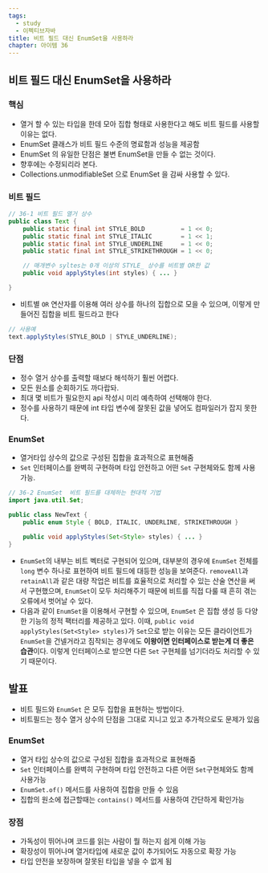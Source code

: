 ```yaml
---
tags:
  - study
  - 이펙티브자바
title: 비트 필드 대신 EnumSet을 사용하라
chapter: 아이템 36
---
```

## 비트 필드 대신 EnumSet을 사용하라

### 핵심
- 열거 할 수 있는 타입을 한데 모아 집합 형태로 사용한다고 해도 비트 필드를 사용할 이유는 없다.
- EnumSet 클래스가 비트 필드 수준의 명료함과 성능을 제공함
- EnumSet 의 유일한 단점은 불변 EnumSet을 만들 수 없는 것이다.
- 향후에는 수정되리라 본다.
- Collections.unmodifiableSet 으로 EnumSet 을 감싸 사용할 수 있다.

### 비트 필드

```java
// 36-1 비트 필드 열거 상수
public class Text {
    public static final int STYLE_BOLD          = 1 << 0;
    public static final int STYLE_ITALIC        = 1 << 1;
    public static final int STYLE_UNDERLINE     = 1 << 0;
    public static final int STYLE_STRIKETHROUGH = 1 << 0;

    // 매개변수 syltes는 0개 이상의 STYLE_ 상수를 비트별 OR한 값
    public void applyStyles(int styles) { ... }

}
```
- 비트별 `OR` 연산자를 이용해 여러 상수를 하나의 집합으로 모을 수 있으며, 이렇게 만들어진 집합을 비트 필드라고 한다
```java 
// 사용예
text.applyStyles(STYLE_BOLD | STYLE_UNDERLINE);
```

### 단점
- 정수 열거 상수를 출력할 때보다 해석하기 훨씬 어렵다.
- 모든 원소를 순회하기도 까다랍돠.
- 최대 몇 비트가 필요한지 api 작성시 미리 예측하여 선택해야 한다.
- 정수를 사용하기 때문에 int 타입 변수에 잘못된 값을 넣어도 컴파일러가 잡지 못한다.

### EnumSet
- 열거타입 상수의 값으로 구성된 집합을 효과적으로 표현해줌
- `Set` 인터페이스를 완벽히 구현하며 타입 안전하고 어떤 `Set` 구현체와도 함께 사용가능.
```java
// 36-2 EnumSet  비트 필드를 대체하는 현대적 기법
import java.util.Set;

public class NewText {
    public enum Style { BOLD, ITALIC, UNDERLINE, STRIKETHROUGH }

    public void applyStyles(Set<Style> styles) { ... }    
}
```
- `EnumSet`의 내부는 비트 벡터로 구현되어 있으며, 대부분의 경우에 `EnumSet` 전체를 `long` 변수 하나로 표현하여 비트 필드에 대등한 성능을 보여준다. `removeAll`과 `retainAll`과 같은 대량 작업은 비트를 효율적으로 처리할 수 있는 산술 연산을 써서 구현했으며, `EnumSet`이 모두 처리해주기 때문에 비트를 직접 다룰 때 흔히 겪는 오류에서 벗어날 수 있다.
- 다음과 같이 `EnumSet`을 이용해서 구현할 수 있으며, `EnumSet` 은 집합 생성 등 다양한 기능의 정적 팩터리를 제공하고 있다. 이때, `public void applyStyles(Set<Style> styles)`가 `Set`으로 받는 이유는 모든 클라이언트가 `EnumSet`을 건넬거라고 짐작되는 경우에도 **이왕이면 인터페이스로 받는게 더 좋은 습관**이다. 이렇게 인터페이스로 받으면 다른 `Set` 구현체를 넘기더라도 처리할 수 있기 때문이다.

## 발표
- 비트 필드와 `EnumSet` 은 모두 집합을 표현하는 방법이다.
- 비트필드는 정수 열거 상수의 단점을 그대로 지니고 있고 추가적으로도 문제가 있음

### EnumSet
- 열거 타입 상수의 값으로 구성된 집합을 효과적으로 표현해줌
- `Set` 인터페이스를 완벽히 구현하며 타입 안전하고 다른 어떤 `Set`구현체와도 함께 사용가능
- `EnumSet.of()` 메서드를 사용하여 집합을 만들 수 있음
- 집합의 원소에 접근할때는 `contains()` 메서드를 사용하여 간단하게 확인가능

### 장점
- 가독성이 뛰어나며 코드를 읽는 사람이 뭘 하는지 쉽게 이해 가능
- 확장성이 뛰어나며 열거타입에 새로운 값이 추가되어도 자동으로 확장 가능
-  타입 안전을 보장하며 잘못된 타입을 넣을 수 없게 됨
